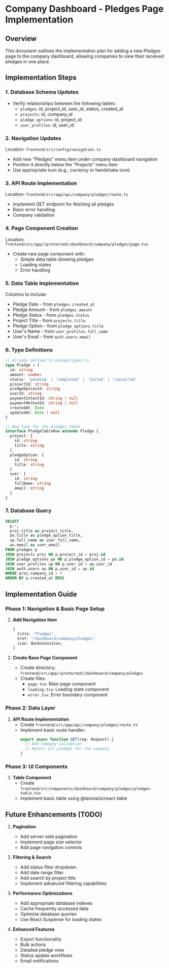# Company Dashboard - Pledges Page Implementation

## Overview
This document outlines the implementation plan for adding a new Pledges page to the company dashboard, allowing companies to view their received pledges in one place.

## Implementation Steps

### 1. Database Schema Updates
- Verify relationships between the following tables:
  - `pledges`: id, project_id, user_id, status, created_at
  - `projects`: id, company_id
  - `pledge_options`: id, project_id
  - `user_profiles`: id, user_id

### 2. Navigation Updates
Location: `frontend/src/config/navigation.ts`
- Add new "Pledges" menu item under company dashboard navigation
- Position it directly below the "Projects" menu item
- Use appropriate icon (e.g., currency or handshake icon)

### 3. API Route Implementation
Location: `frontend/src/app/api/company/pledges/route.ts`
- Implement GET endpoint for fetching all pledges
- Basic error handling
- Company validation

### 4. Page Component Creation
Location: `frontend/src/app/(protected)/dashboard/company/pledges/page.tsx`
- Create new page component with:
  - Simple data table showing pledges
  - Loading states
  - Error handling

### 5. Data Table Implementation
Columns to include:
- Pledge Date - from `pledges.created_at`
- Pledge Amount - from `pledges.amount`
- Pledge Status - from `pledges.status`
- Project Title - from `projects.title`
- Pledge Option - from `pledge_options.title`
- User's Name - from `user_profiles.full_name`
- User's Email - from `auth.users.email`

### 6. Type Definitions
```typescript
// Already defined in pledge/types.ts
type Pledge = {
  id: string
  amount: number
  status: 'pending' | 'completed' | 'failed' | 'cancelled'
  projectId: string
  pledgeOptionId: string
  userId: string
  paymentIntentId: string | null
  paymentMethodId: string | null
  createdAt: Date
  updatedAt: Date | null
}

// New type for the pledges table
interface PledgeTableRow extends Pledge {
  project: {
    id: string
    title: string
  }
  pledgeOption: {
    id: string
    title: string
  }
  user: {
    id: string
    fullName: string
    email: string
  }
}
```

### 7. Database Query
```sql
SELECT 
  p.*,
  proj.title as project_title,
  po.title as pledge_option_title,
  up.full_name as user_full_name,
  au.email as user_email
FROM pledges p
JOIN projects proj ON p.project_id = proj.id
JOIN pledge_options po ON p.pledge_option_id = po.id
JOIN user_profiles up ON p.user_id = up.user_id
JOIN auth.users au ON p.user_id = au.id
WHERE proj.company_id = ?
ORDER BY p.created_at DESC
```

## Implementation Guide

### Phase 1: Navigation & Basic Page Setup
1. **Add Navigation Item**
   ```typescript
   {
     title: "Pledges",
     href: "/dashboard/company/pledges",
     icon: BanknotesIcon,
   }
   ```

2. **Create Base Page Component**
   - Create directory: `frontend/src/app/(protected)/dashboard/company/pledges`
   - Create files:
     - `page.tsx`: Main page component
     - `loading.tsx`: Loading state component
     - `error.tsx`: Error boundary component

### Phase 2: Data Layer
1. **API Route Implementation**
   - Create `frontend/src/app/api/company/pledges/route.ts`
   - Implement basic route handler:
     ```typescript
     export async function GET(req: Request) {
       // Add company validation
       // Return all pledges for the company
     }
     ```

### Phase 3: UI Components
1. **Table Component**
   - Create `frontend/src/components/dashboard/company/pledges/pledges-table.tsx`
   - Implement basic table using @tanstack/react-table

## Future Enhancements (TODO)
1. **Pagination**
   - Add server-side pagination
   - Implement page size selector
   - Add page navigation controls

2. **Filtering & Search**
   - Add status filter dropdown
   - Add date range filter
   - Add search by project title
   - Implement advanced filtering capabilities

3. **Performance Optimizations**
   - Add appropriate database indexes
   - Cache frequently accessed data
   - Optimize database queries
   - Use React Suspense for loading states

4. **Enhanced Features**
   - Export functionality
   - Bulk actions
   - Detailed pledge view
   - Status update workflows
   - Email notifications
